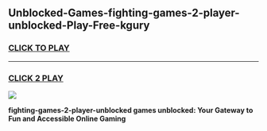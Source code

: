 
## Unblocked-Games-fighting-games-2-player-unblocked-Play-Free-kgury
<h3>
<a href="https://premium76.site?title=fighting-games-2-player-unblocked&ref=19M">CLICK TO PLAY</a></h3>
<hr>

<h3>
<a href="https://premium76.site?title=fighting-games-2-player-unblocked&ref=19M">CLICK 2 PLAY</a>
  
</h3>

<a href="https://premium76.site?title=fighting-games-2-player-unblocked&ref=19M"><img src="https://clearcache.store/games.png"></a>


**fighting-games-2-player-unblocked games unblocked: Your Gateway to Fun and Accessible Online Gaming**
